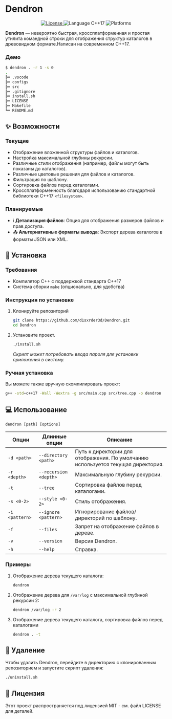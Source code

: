 # Dendron

<p align="center">
  <a href="https://github.com/d1sxrder3d/Dendron/blob/main/LICENSE">
    <img src="https://img.shields.io/badge/License-MIT-blue.svg" alt="License">
  </a>
  <img src="https://img.shields.io/badge/language-C%2B%2B17-blue.svg" alt="Language C++17">
  <img src="https://img.shields.io/badge/platform-Linux%20%7C%20macOS%20%7C%20Windows-lightgrey.svg" alt="Platforms">
</p>

**Dendron** — невероятно быстрая, кроссплатформенная и простая утилита командной строки для отображения структур каталогов в древовидном формате.Написан на современном C++17.

### Демо

```sh
$ dendron . -r 1 -s 0
.
╠═ .vscode
╠═ configs
╠═ src
╠═ .gitignore
╠═ install.sh
╠═ LICENSE
╠═ Makefile
╚═ README.md
```

## ✨ Возможности

### Текущие
- Отображение вложенной структуры файлов и каталогов.
- Настройка максимальной глубины рекурсии.
- Различные стили отображения (например, файлы могут быть показаны до каталогов).
- Различные цветовые решения для файлов и каталогов.
- Фильтрация по шаблону.
- Сортировка файлов перед каталогами.
- Кроссплатформенность благодаря использованию стандартной библиотеки C++17 `<filesystem>`.

### Планируемые
- ℹ️ **Детализация файлов**: Опция для отображения размеров файлов и прав доступа.
- 📤 **Альтернативные форматы вывода**: Экспорт дерева каталогов в форматы JSON или XML.

## 🚀 Установка

### Требования

- Компилятор C++ с поддержкой стандарта C++17
- Система сборки `make` (опционально, для удобства)

### Инструкция по установке
1.  Клонируйте репозиторий
    ```sh
    git clone https://github.com/d1sxrder3d/Dendron.git
    cd Dendron
    ```

2. Установите проект.
    ```sh
    ./install.sh
    ```
    *Скрипт может потребовать ввода пароля для установки приложения в систему.*

### Ручная установка
Вы можете также вручную скомпилировать проект:
```sh
g++ -std=c++17 -Wall -Wextra -g src/main.cpp src/tree.cpp -o dendron
```

## 💻 Использование

```
dendron [path] [options]
```

| Опции         | Длинные опции           | Описание                                                              |
|----------------|-----------------------|--------------------------------------------------------------------------|
| `-d <path>`    | `--directory <path>`  | Путь к директории для отображения. По умолчанию используется текущая директория.     |
| `-r <depth>`   | `--recursion <depth>` | Максимальную глубину рекурсии.                                         |
| `-t`           | `--tree`              | Сортировка файлов перед каталогами.                                           |
| `-s <0-2>`     | `--style <0-2>`       | Стиль отображения. |
| `-i <pattern>` | `--ignore <pattern>`  | Игнорирование файлов/директорий по шаблону. |
| `-f`           | `--files`             | Запрет на отображение файлов в дереве. |
| `-v`           | `--version`           | Версия Dendron.                                             |
| `-h`           | `--help`              | Справка.                                                   |

### Примеры 
1. Отображение дерева текущего каталога:
    ```sh
    dendron
    ```
2. Отображение дерева для `/var/log` с максимальной глубиной рекурсии 2:
    ```sh
    dendron /var/log -r 2
    ```
3. Отображение дерева текущего каталога, сортировка файлов перед каталогами
    ```sh
    dendron . -t
    ```

## 🔧 Удаление
Чтобы удалить Dendron, перейдите в директорию с клонированным репозиторием и запустите скрипт удаления:
```sh
./uninstall.sh
```

## 📜 Лицензия
Этот проект распространяется под лицензией MIT - см. файл LICENSE для деталей.

